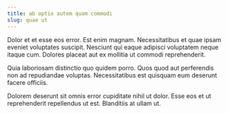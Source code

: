 ```yaml
---
title: ab optio autem quam commodi
slug: quae ut
---
```


Dolor et et esse eos error. Est enim magnam. Necessitatibus et quae ipsam eveniet voluptates suscipit. Nesciunt qui eaque adipisci voluptatem neque itaque cum. Dolores placeat aut ex mollitia ut commodi reprehenderit.

Quia laboriosam distinctio quo quidem porro. Quos quod aut perferendis non ad repudiandae voluptas. Necessitatibus est quisquam eum deserunt facere officiis.

Dolorem deserunt sit omnis error cupiditate nihil ut dolor. Esse eos et ut reprehenderit repellendus ut est. Blanditiis at ullam ut.
